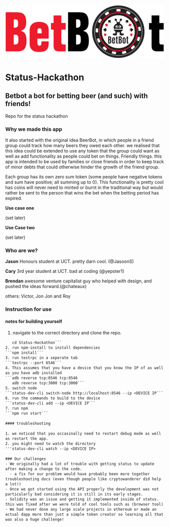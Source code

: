 ![Alt text](betbot.png?raw=true "Title")

# Status-Hackathon
## Betbot a bot for betting beer (and such) with friends!

Repo for the status hackathon

### Why we made this app

It also started with the original idea BeerBot, in which people in a friend group could track how many beers they owed each other. we realised that this idea could be extended to use any token that the group could want as well as add functionality as people could bet on things. Friendly things. this app is intended to be used by families or close friends in order to keep track of minor debts that could otherwise hinder the growth of the friend group.

Each group has its own zero sum token (some people have negative tokens and sum have positive; all summing up to 0). This functionality is pretty cool has coins will never need to minted or burnt in the traditional way but would rather be sent to the person that wins the bet when the betting period has expired.

**Use case one**

(set later)

**Use Case two**

(set later)

### Who are we?

**Jason**
Honours student at UCT. pretty darn cool. (@JasoonS)

**Cary**
3rd year student at UCT. bad at coding (@yepster1)

**Brendan**
awesome venture capitalist guy who helped with design, and pushed the ideas forward.(@chateaux)

others: Victor, Jon Jon and Roy
### Instruction for use

#### notes for building yourself

1. navigate to the correct directory and clone the repo.
```git clone https://github.com/JasoonS/Status-Hackathon.git
   cd Status-Hackathon```
2. run npm-install to install dependencies
```npm install```
3. run testrpc in a seperate tab
```testrpc --port 6546```
4. This assumes that you have a device that you know the IP of as well as you have adb installed
```adb reverse tcp:8546 tcp:8546
   adb reverse tcp:3000 tcp:3000```
5. switch node
```status-dev-cli switch-node http://localhost:8546 --ip <DEVICE IP```  
6. run the commands to build to the device
```status-dev-cli add --ip <DEVICE IP```
7. run npm
```npm run start```

#### troubleshooting

1. we noticed that you occasinally need to restart debug mode as well as restart the app.
2. you might need to watch the directory
'''status-dev-cli watch --ip <DEVICE IP>

### Our challenges
- We originally had a lot of trouble with getting status to update after making a change to the code.
  - a fix for our problem would have probably been more together troubleshooting docs (even though people like cryptowanderer did help a lot!)
- Once we got started using the API properly the development was not particularly bad considering it is still in its early stages.
- Solidity was an issue and getting it implemented inside of status. this was fixed after we were told of cool tools such as (browser tool)
- We had never done any large scale projects in ethereum or made an actual dapp more than just a simple token creator so learning all that was also a huge challenge!
